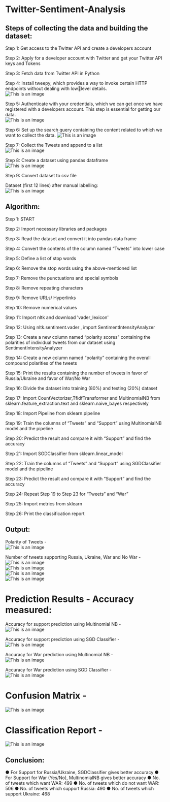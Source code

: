 # Twitter-Sentiment-Analysis
## Steps of collecting the data and building the dataset:
Step 1: Get access to the Twitter API and create a developers account  

Step 2: Apply for a developer account with Twitter and get your Twitter API keys and Tokens  

Step 3: Fetch data from Twitter API in Python  

Step 4: Install tweepy, which provides a way to invoke certain HTTP endpoints without dealing with lowlevel details.  
![This is an image](Images/1.jpeg)  

Step 5: Authenticate with your credentials, which we can get once we have registered with a developers account. This step is essential for getting our data.  
![This is an image](Images/2.jpeg)

Step 6: Set up the search query containing the content related to which we want to collect the data.
![This is an image](Images/3.jpeg)  

Step 7: Collect the Tweets and append to a list  
![This is an image](Images/4.jpeg)  

Step 8: Create a dataset using pandas dataframe  
![This is an image](Images/5.jpeg) 

Step 9: Convert dataset to csv file  

Dataset (first 12 lines) after manual labelling:  
![This is an image](Images/6.jpeg)   

## Algorithm:  

Step 1: START  

Step 2: Import necessary libraries and packages  

Step 3: Read the dataset and convert it into pandas data frame  

Step 4: Convert the contents of the column named “Tweets” into lower case  

Step 5: Define a list of stop words  

Step 6: Remove the stop words using the above-mentioned list  

Step 7: Remove the punctuations and special symbols  

Step 8: Remove repeating characters  

Step 9: Remove URLs/ Hyperlinks  

Step 10: Remove numerical values  

Step 11: Import nltk and download 'vader_lexicon'  

Step 12: Using nltk.sentiment.vader , import SentimentIntensityAnalyzer  

Step 13: Create a new column named “polarity scores” containing the polarities of individual tweets from our dataset using SentimentIntensityAnalyzer  

Step 14: Create a new column named “polarity” containing the overall compound polarities of the tweets  

Step 15: Print the results containing the number of tweets in favor of Russia/Ukraine and favor of War/No War  

Step 16: Divide the dataset into training (80%) and testing (20%) dataset  

Step 17: Import CountVectorizer,TfidfTransformer and MultinomialNB from 
sklearn.feature_extraction.text and sklearn.naive_bayes respectively  

Step 18: Import Pipeline from sklearn.pipeline  

Step 19: Train the columns of “Tweets” and “Support” using MultinomialNB model and the 
pipeline  

Step 20: Predict the result and compare it with “Support” and find the accuracy  

Step 21: Import SGDClassifier from sklearn.linear_model  

Step 22: Train the columns of “Tweets” and “Support” using SGDClassifier model and the 
pipeline  

Step 23: Predict the result and compare it with “Support” and find the accuracy  

Step 24: Repeat Step 19 to Step 23 for “Tweets” and “War”  

Step 25: Import metrics from sklearn  

Step 26: Print the classification report  

## Output:  

Polarity of Tweets -  
![This is an image](Images/7.jpeg)   

Number of tweets supporting Russia, Ukraine, War and No War -  
![This is an image](Images/8.jpeg)   
![This is an image](Images/9.jpeg)  
![This is an image](Images/10.jpeg)  
![This is an image](Images/11.jpeg)   
# Prediction Results - Accuracy measured:  

Accuracy for support prediction using Multinomial NB -  
![This is an image](Images/12.jpeg)   

Accuracy for support prediction using SGD Classifier -  
![This is an image](Images/13.jpeg)   

Accuracy for War prediction using Multinomial NB -  
![This is an image](Images/14.jpeg)   

Accuracy for War prediction using SGD Classifier -  
![This is an image](Images/15.jpeg)  

# Confusion Matrix -  
![This is an image](Images/16.jpeg)   

# Classification Report -  
![This is an image](Images/17.jpeg)   

## Conclusion:
● For Support for Russia/Ukraine, SGDClassifier gives better accuracy
● For Support for War (Yes/No), MultinomialNB gives better accuracy
● No. of tweets which want WAR: 499
● No. of tweets which do not want WAR: 506
● No. of tweets which support Russia: 490
● No. of tweets which support Ukraine: 468


